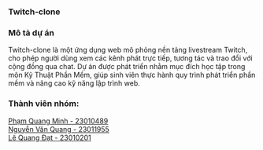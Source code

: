 ### Twitch-clone
### Mô tả dự án
Twitch-clone là một ứng dụng web mô phỏng nền tảng livestream Twitch, cho phép người dùng xem các kênh phát trực tiếp, tương tác và trao đổi với cộng đồng qua chat. Dự án được phát triển nhằm mục đích học tập trong môn Kỹ Thuật Phần Mềm, giúp sinh viên thực hành quy trình phát triển phần mềm và nâng cao kỹ năng lập trình web.

### Thành viên nhóm:
<a href="https://github.com/miin000"> Phạm Quang Minh - 23010489 </a>
</br>
<a href="https://github.com/JCakaQuang"> Nguyễn Văn Quang - 23011955 </a>
</br>
<a href="https://github.com/Lqdat28072005"> Lê Quang Đạt - 23010201 </a>
</br>
